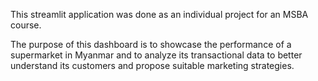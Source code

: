 This streamlit application was done as an individual project for an MSBA course. 

The purpose of this dashboard is to showcase the performance of a supermarket in Myanmar and to analyze its transactional data to better understand its customers and propose suitable marketing strategies. 
